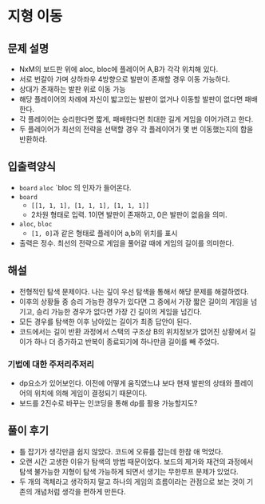 # 지형 이동
## 문제 설명
- NxM의 보드판 위에 aloc, bloc에 플레이어 A,B가 각각 위치해 있다.
- 서로 번갈아 가며 상하좌우 4방향으로 발판이 존재할 경우 이동 가능하다.
- 상대가 존재하는 발판 위로 이동 가능
- 해당 플레이어의 차례에 자신이 밟고있는 발판이 없거나 이동할 발판이 없다면 패배한다.
- 각 플레이어는 승리한다면 짧게, 패배한다면 최대한 길게 게임을 이어가려고 한다.
- 두 플레이어가 최선의 전략을 선택할 경우 각 플레이어가 몇 번 이동했는지의 합을 반환하라.

## 입출력양식
- `board` `aloc` `bloc 의 인자가 들어온다.
- `board`
    - ``[[1, 1, 1], [1, 1, 1], [1, 1, 1]]``
    - 2차원 형태로 입력. 1이면 발판이 존재하고, 0은 발판이 없음을 의미.
- `aloc`, `bloc`
    - `[1, 0]`과 같은 형태로 플레이어 a,b의 위치를 표시
- 출력은 정수. 최선의 전략으로 게임을 풀어갈 때에 게임의 길이를 의미한다.

## 해설
- 전형적인 탐색 문제이다. 나는 깊이 우선 탐색을 통해서 해당 문제를 해결하였다.
- 이후의 상황들 중 승리 가능한 경우가 있다면 그 중에서 가장 짧은 길이의 게임을 넘기고, 승리 가능한 경우가 없다면 가장 긴 길이의 게임을 넘긴다.
- 모든 경우를 탐색한 이후 남아있는 길이가 최종 답안이 된다.
- 코드에서는 길이 반환 과정에서 스택의 구조상 B의 위치정보가 없어진 상황에서 길이가 하나 더 증가하고 반복이 종료되기에 하나만큼 길이를 빼 주었다.

### 기법에 대한 주저리주저리
- dp요소가 있어보인다. 이전에 어떻게 움직였느냐 보다 현재 발판의 상태와 플레이어의 위치에 의해 게임이 결정되기 때문이다.
- 보드를 2진수로 바꾸는 인코딩을 통해 dp를 활용 가능할지도?

## 풀이 후기
- 틀 잡기가 생각만큼 쉽지 않았다. 코드에 오류를 잡는데 한참 애 먹었다.
- 오랜 시간 고생한 이유가 탐색의 방법 때문이었다. 보드의 제거와 재건의 과정에서 탐색 불가능한 지형이 탐색 가능하게 되면서 생기는 무한루프 문제가 있었다.
- 두 개의 객체라고 생각하지 말고 하나의 게임의 흐름이라는 관점으로 보는 것이 기존의 개념처럼 생각을 편하게 만든다.
